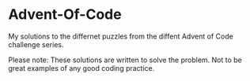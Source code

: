 # Advent-Of-Code

My solutions to the differnet puzzles from the diffent Advent of Code challenge series.

Please note: 
These solutions  are written to solve the problem. Not to be great examples of any good coding practice.
